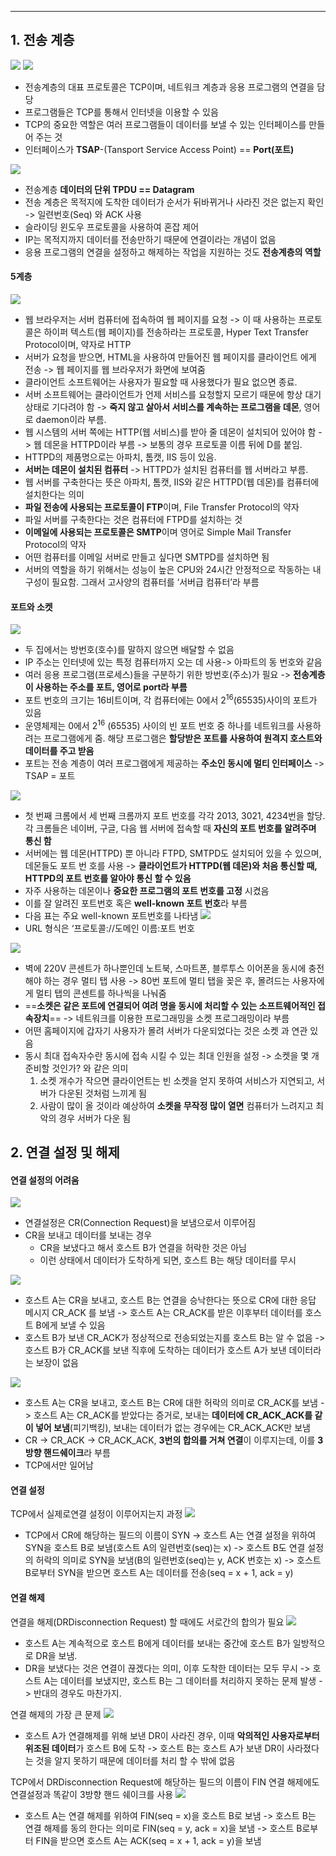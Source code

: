 
---
## 1. 전송 계층
![](../../../../image/Pasted%20image%2020241127164545.png)
![](../../../../image/Pasted%20image%2020241125155701.png)
- 전송계층의 대표 프로토콜은 TCP이며, 네트워크 계층과 응용 프로그램의 연결을 담당
- 프로그램들은 TCP를 통해서 인터넷을 이용할 수 있음
- TCP의 중요한 역할은 여러 프로그램들이 데이터를 보낼 수 있는 인터페이스를 만들어 주는 것
- 인터페이스가 **TSAP**-(Tansport Service Access Point) == **Port(포트)**

![](../../../../image/Pasted%20image%2020241125160511.png)
- 전송계층 **데이터의 단위 TPDU == Datagram**
- 전송 계층은 목적지에 도착한 데이터가 순서가 뒤바뀌거나 사라진 것은 없는지 확인 -> 일련번호(Seq) 와 ACK 사용
- 슬라이딩 윈도우 프로토콜을 사용하여 혼잡 제어
- IP는 목적지까지 데이터를 전송만하기 때문에 연결이라는 개념이 없음
- 응용 프로그램의 연결을 설정하고 해제하는 작업을 지원하는 것도 **전송계층의 역할**
#### 5계층
![](../../../../image/Pasted%20image%2020241127165632.png)
- 웹 브라우저는 서버 컴퓨터에 접속하여 웹 페이지를 요청 -> 이 때 사용하는 프로토콜은 하이퍼 텍스트(웹 페이지)를 전송하라는 프로토콜, Hyper Text Transfer Protocol이며, 약자로 HTTP
- 서버가 요청을 받으면, HTML을 사용하여 만들어진 웹 페이지를 클라이언트 에게 전송 -> 웹 페이지를 웹 브라우저가 화면에 보여줌
- 클라이언트 소프트웨어는 사용자가 필요할 때 사용했다가 필요 없으면 종료. 
- 서버 소프트웨어는 클라이언트가 언제 서비스를 요청할지 모르기 때문에 항상 대기 상태로 기다려야 함 -> **죽지 않고 살아서 서비스를 계속하는 프로그램을 데몬**, 영어로 daemon이라 부름. 
- 웹 시스템의 서버 쪽에는 HTTP(웹 서비스)를 받아 줄 데몬이 설치되어 있어야 함 -> 웹 데몬을 HTTPD이라 부름 -> 보통의 경우 프로토콜 이름 뒤에 D를 붙임. 
- HTTPD의 제품명으로는 아파치, 톰캣, IIS 등이 있음. 
- **서버는 데몬이 설치된 컴퓨터** -> HTTPD가 설치된 컴퓨터를 웹 서버라고 부름. 
- 웹 서버를 구축한다는 뜻은 아파치, 톰캣, IIS와 같은 HTTPD(웹 데몬)를 컴퓨터에 설치한다는 의미
- **파일 전송에 사용되는 프로토콜이 FTP**이며, File Transfer Protocol의 약자
- 파일 서버를 구축한다는 것은 컴퓨터에 FTPD를 설치하는 것
- **이메일에 사용되는 프로토콜은 SMTP**이며 영어로 Simple Mail Transfer Protocol의 약자
- 어떤 컴퓨터를 이메일 서버로 만들고 싶다면 SMTPD를 설치하면 됨
- 서버의 역할을 하기 위해서는 성능이 높은 CPU와 24시간 안정적으로 작동하는 내구성이 필요함. 그래서 고사양의 컴퓨터를 ‘서버급 컴퓨터’라 부름

#### 포트와 소켓
![](../../../../image/Pasted%20image%2020241127170947.png)
- 두 집에서는 방번호(호수)를 말하지 않으면 배달할 수 없음
- IP 주소는 인터넷에 있는 특정 컴퓨터까지 오는 데 사용-> 아파트의 동 번호와 같음
- 여러 응용 프로그램(프로세스)들을 구분하기 위한 방번호(주소)가 필요 -> **전송계층이 사용하는 주소를 포트, 영어로 port라 부름**
- 포트 번호의 크기는 16비트이며, 각 컴퓨터에는 0에서 $2^{16}$(65535)사이의 포트가 있음
- 운영체제는 0에서 $2^{16}$ (65535) 사이의 빈 포트 번호 중 하나를 네트워크를 사용하려는 프로그램에게 줌. 해당 프로그램은 **할당받은 포트를 사용하여 원격지 호스트와 데이터를 주고 받음**
- 포트는 전송 계층이 여러 프로그램에게 제공하는 **주소인 동시에 멀티 인터페이스** -> TSAP = 포트

![](../../../../image/Pasted%20image%2020241127171146.png)
- 첫 번째 크롬에서 세 번째 크롬까지 포트 번호를 각각 2013, 3021, 4234번을 할당. 각 크롬들은 네이버, 구글, 다음 웹 서버에 접속할 때 **자신의 포트 번호를 알려주며 통신 함**
- 서버에는 웹 데몬(HTTPD) 뿐 아니라 FTPD, SMTPD도 설치되어 있을 수 있으며, 데몬들도 포트 번 호를 사용 -> **클라이언트가 HTTPD(웹 데몬)와 처음 통신할 때, HTTPD의 포트 번호를 알아야 통신 할 수 있음**
- 자주 사용하는 데몬이나 **중요한 프로그램의 포트 번호를 고정** 시켰음
- 이를 잘 알려진 포트번호 혹은 **well-known 포트 번호**라 부름
- 다음 표는 주요 well-known 포트번호를 나타냄
	![](../../../../image/Pasted%20image%2020241127172203.png)
- URL 형식은 ‘프로토콜://도메인 이름:포트 번호

![](../../../../image/Pasted%20image%2020241127172657.png)
- 벽에 220V 콘센트가 하나뿐인데 노트북, 스마트폰, 블루투스 이어폰을 동시에 충전해야 하는 경우 멀티 탭 사용 -> 80번 포트에 멀티 탭을 꽂은 후, 몰려드는 사용자에게 멀티 탭의 콘센트를 하나씩을 나눠줌
- ==**소켓은 같은 포트에 연결되어 여려 명을 동시에 처리할 수 있는 소프트웨어적인 접속장치**== -> 네트워크를 이용한 프로그래밍을 소켓 프로그래밍이라 부름
- 어떤 홈페이지에 갑자기 사용자가 몰려 서버가 다운되었다는 것은 소켓 과 연관 있음
- 동시 최대 접속자수란 동시에 접속 시킬 수 있는 최대 인원을 설정 -> 소켓을 몇 개 준비할 것인가? 와 같은 의미
	1. 소켓 개수가 작으면 클라이언트는 빈 소켓을 얻지 못하여 서비스가 지연되고, 서버가 다운된 것처럼 느끼게 됨
	2. 사람이 많이 올 것이라 예상하여 **소켓을 무작정 많이 열면** 컴퓨터가 느려지고 최악의 경우 서버가 다운 됨
## 2. 연결 설정 및 해제
#### 연결 설정의 어려움
![](../../../../image/Pasted%20image%2020241202150101.png)
- 연결설정은 CR(Connection Request)을 보냄으로서 이루어짐
- CR을 보내고 데이터를 보내는 경우
	- CR을 보냈다고 해서 호스트 B가 연결을 허락한 것은 아님
	- 이런 상태에서 데이터가 도착하게 되면, 호스트 B는 해당 데이터를 무시

![](../../../../image/Pasted%20image%2020241202150158.png)
- 호스트 A는 CR을 보내고, 호스트 B는 연결을 승낙한다는 뜻으로 CR에 대한 응답 메시지 CR_ACK 를 보냄 -> 호스트 A는 CR_ACK를 받은 이후부터 데이터를 호스트 B에게 보낼 수 있음
- 호스트 B가 보낸 CR_ACK가 정상적으로 전송되었는지를 호스트 B는 알 수 없음 -> 호스트 B가 CR_ACK를 보낸 직후에 도착하는 데이터가 호스트 A가 보낸 데이터라는 보장이 없음

![](../../../../image/Pasted%20image%2020241202151609.png)
- 호스트 A는 CR을 보내고, 호스트 B는 CR에 대한 허락의 의미로 CR_ACK를 보냄 -> 호스트 A는 CR_ACK를 받았다는 증거로, 보내는 **데이터에 CR_ACK_ACK를 같이 넣어 보냄**(피기백킹), 보내는 데이터가 없는 경우에는 CR_ACK_ACK만 보냄
- CR -> CR_ACK -> CR_ACK_ACK, **3번의 합의를 거쳐 연결**이 이루지는데, 이를 **3방향 핸드쉐이크**라 부름
- TCP에서만 일어남
#### 연결 설정
TCP에서 실제로연결 설정이 이루어지는지 과정
![](../../../../image/Pasted%20image%2020241202152531.png)
- TCP에서 CR에 해당하는 필드의 이름이 SYN -> 호스트 A는 연결 설정을 위하여 SYN을 호스트 B로 보냄(호스트 A의 일련번호(seq)는 x) -> 호스트 B도 연결 설정의 허락의 의미로 SYN을 보냄(B의 일련번호(seq)는 y, ACK 번호는 x) -> 호스트 B로부터 SYN을 받으면 호스트 A는 데이터를 전송(seq = x + 1, ack = y)
#### 연결 해제
연결을 해제(DRDisconnection Request) 할 때에도 서로간의 합의가 필요
![](../../../../image/Pasted%20image%2020241202152034.png)
- 호스트 A는 계속적으로 호스트 B에게 데이터를 보내는 중간에 호스트 B가 일방적으로 DR을 보냄. 
- DR을 보냈다는 것은 연결이 끊겠다는 의미, 이후 도착한 데이터는 모두 무시 -> 호스트 A는 데이터를 보냈지만, 호스트 B는 그 데이터를 처리하지 못하는 문제 발생 -> 반대의 경우도 마찬가지.

연결 해제의 가장 큰 문제
![](../../../../image/Pasted%20image%2020241202152327.png)
- 호스트 A가 연결해제를 위해 보낸 DR이 사라진 경우, 이때 **악의적인 사용자로부터 위조된 데이터**가 호스트 B에 도착 -> 호스트 B는 호스트 A가 보낸 DR이 사라졌다는 것을 알지 못하기 때문에 데이터를 처리 할 수 밖에 없음

TCP에서 DRDisconnection Request에 해당하는 필드의 이름이 FIN
연결 해제에도 연결설정과 똑같이 3방향 핸드 쉐이크를 사용
![](../../../../image/Pasted%20image%2020241202152907.png)
- 호스트 A는 연결 해제를 위하여 FIN(seq = x)을 호스트 B로 보냄 -> 호스트 B는 연결 해제를 동의 한다는 의미로 FIN(seq = y, ack = x)을 보냄 -> 호스트 B로부터 FIN을 받으면 호스트 A는 ACK(seq = x + 1, ack = y)을 보냄

